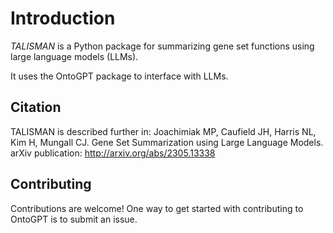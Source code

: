 # Introduction

_TALISMAN_ is a Python package for summarizing gene set functions using large language models (LLMs).

It uses the OntoGPT package to interface with LLMs.

## Citation

TALISMAN is described further in: Joachimiak MP, Caufield JH, Harris NL, Kim H, Mungall CJ. Gene Set Summarization using Large Language Models. arXiv publication: <http://arxiv.org/abs/2305.13338>

## Contributing

Contributions are welcome! One way to get started with contributing to OntoGPT is to submit an issue.
